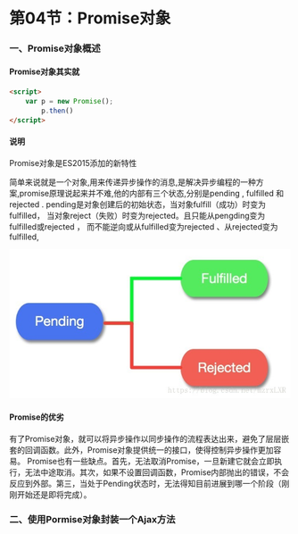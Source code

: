 # 第04节：Promise对象

### 一、Promise对象概述

#### Promise对象其实就
``` html
<script>
    var p = new Promise(); 
        p.then()
</script>
```


#### 说明

Promise对象是ES2015添加的新特性

简单来说就是一个对象,用来传递异步操作的消息,是解决异步编程的一种方 案,promise原理说起来并不难,他的内部有三个状态,分别是pending , fulfilled 和 rejected . pending是对象创建后的初始状态，当对象fulfill（成功）时变为fulfilled， 当对象reject（失败）时变为rejected。且只能从pengding变为fulfilled或rejected ， 而不能逆向或从fulfilled变为rejected 、从rejected变为fulfilled,

![教务管理系统示意图](../../images/08_04promise.jpg)

 
#### Promise的优劣
有了Promise对象，就可以将异步操作以同步操作的流程表达出来，避免了层层嵌套的回调函数。此外，Promise对象提供统一的接口，使得控制异步操作更加容易。 
Promise也有一些缺点。首先，无法取消Promise，一旦新建它就会立即执行，无法中途取消。其次，如果不设置回调函数，Promise内部抛出的错误，不会反应到外部。第三，当处于Pending状态时，无法得知目前进展到哪一个阶段（刚刚开始还是即将完成）。
### 二、使用Pormise对象封装一个Ajax方法